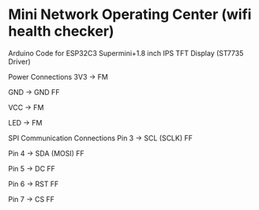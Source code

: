 # Mini Network Operating Center (wifi health checker)
Arduino Code for ESP32C3 Supermini+1.8 inch IPS TFT Display (ST7735 Driver)

Power Connections
3V3                   →    FM

GND                   →    GND FF

VCC                   →    FM

LED                   →    FM

SPI Communication Connections
Pin 3                 →    SCL (SCLK) FF

Pin 4                 →    SDA (MOSI) FF

Pin 5                 →    DC FF

Pin 6                 →    RST FF

Pin 7                 →    CS FF
